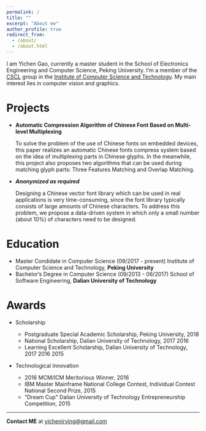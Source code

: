 ```yaml
---
permalink: /
title: ""
excerpt: "About me"
author_profile: true
redirect_from: 
  - /about/
  - /about.html
---
```

I am Yichen Gao, currently a master student in the School of Electronics Engineering and Computer Science, Peking University. I’m a member of the [CSCL](http://59.108.48.27/cscl/) group in the [Institute of Computer Science and Technology](http://www.icst.pku.edu.cn/). My main interest lies in computer vision and graphics.

# Projects

  - **Automatic Compression Algorithm of Chinese Font Based on Multi-level Multiplexing**
  
    To solve the problem of the use of Chinese fonts on embedded devices, this paper realizes an automatic Chinese fonts compress system based on the idea of multiplexing parts in Chinese glyphs. In the meanwhile, this project also proposes two algorithms that can be used during matching glyph parts: Three Features Matching and Overlap Matching.

  - **_Anonymized as required_**
  
    Designing a Chinese vector font library which can be used in real applications is very time-consuming, since the font library typically consists of large amounts of Chinese characters. To address this problem, we propose a data-driven system in which only a small number (about 10%) of characters need to be designed. 
  
# Education
  - Master Condidate in Computer Science (09/2017 - present) Institute of Computer Science and Technology, **Peking University**
  - Bachelor’s Degree in Computer Science (09/2013 - 06/2017) School of Software Engineering, **Dalian University of Technology**

# Awards
  - Scholarship
    - Postgraduate Special Academic Scholarship, Peking University, 2018
    - National Scholarship, Dalian University of Technology, 2017 2016
    - Learning Excellent Scholarship, Dalian University of Technology, 2017 2016 2015
  
  - Technological Innovation
    - 2016 MCM/ICM Meritorious Winner, 2016
    - IBM Master Mainframe National College Contest, Individual Contest   National Second Prize, 2015
    - “Dream Cup" Dalian University of Technology Entrepreneurship Competition, 2015

---    
**Contact ME** at yichenirving@gmail.com
